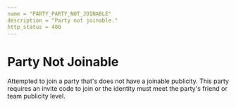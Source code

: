 ```yaml
---
name = "PARTY_PARTY_NOT_JOINABLE"
description = "Party not joinable."
http_status = 400
---
```


# Party Not Joinable

Attempted to join a party that's does not have a joinable publicity. This party
requires an invite code to join or the identity must meet the party's friend or
team publicity level.
